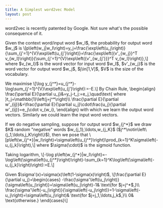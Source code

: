 ```yaml
---
title: A Simplest word2vec Model
layout: post
---
```


<script type="text/javascript" src="https://cdnjs.cloudflare.com/ajax/libs/mathjax/2.7.0/MathJax.js?config=TeX-AMS-MML_HTMLorMML"></script>
<script type="text/x-mathjax-config">MathJax.Hub.Config({tex2jax: {inlineMath: [['$','$'], ['\\(','\\)']]}});</script>

word2vec is recently patented by Google. Not sure what's the possible consequence of it.

<p>Given the context word/input word $w_I$, the probability for output word $w_j$ is
\[p\left(w_j|w_I\right)=y_j=\frac{\exp\left(u_j\right)}{\sum_{j'=1}^{V}\exp\left(u_{j'}\right)}=\frac{\exp\left({v'_{w_j}}^T v_{w_I}\right)}{\sum_{j'=1}^{V}\exp\left({v'_{w_{j'}}}^T v_{w_I}\right)},\]
where $v_{w_I}$ is the word vector for input word $w_I$, $v'_{w_j}$ is the word vector for output word $w_j$, $j\in[1,V]$, $V$ is the size of the vocabulary.</p>

<p>We maximise
\[\log y_{j^*}=u_{j^*}-\log\sum_{j'=1}^{V}\exp\left(u_{j'}\right):=-E.\]
By Chain Rule,
\begin{align}
\frac{\partial E}{\partial u_j}&=y_j-t_j:=e_j,\quad\text{ where }t_j=\mathbb{1}\left(j=j^*\right)\\
\frac{\partial E}{\partial w'_{ij}}&=\frac{\partial E}{\partial u_j}\cdot\frac{u_j}{\partial w'_{ij}}=e_j\cdot v_{w_i},
\end{align}
with which we learn the output word vectors. Similarly we could learn the input word vectors.</p>

<p>If we do negative sampling, suppose for output word $w_{j^*}$ we draw $K$ random "negative" words $w_{j_1},\ldots,w_{j_K}$ ($j^*\notin\left\{j_1,\ldots,j_K\right\}$), then we pose that
\[p\left(w_{j^*}|w_I\right)=\sigma\left(u_{j^*}\right)\prod_{k=1}^K\sigma\left(-u_{j_k}\right),\]
where $\sigma(\cdot)$ is the sigmoid function.</p>

<p>Taking logarithm,
\[-\log p\left(w_{j^*}|w_I\right)=-\log\left(\sigma\left(u_{j^*}\right)\right)-\sum_{k=1}^K\log\left(\sigma\left(-u_{j_k}\right)\right):=E.\]</p>

<p>Given $\sigma'(x)=\sigma(x)\left(1-\sigma(x)\right)$,
\[\frac{\partial E}{\partial u_j}=\begin{cases}
-\frac{\sigma'\left(u_j\right)}{\sigma\left(u_j\right)}=\sigma\left(u_j\right)-1& \text{for $j=j^*$,}\\
\frac{\sigma'\left(-u_j\right)}{\sigma\left(-u_j\right)}=1-\sigma\left(-u_j\right)=\sigma\left(u_j\right)& \text{for $j=j_1,\ldots,j_k$,}\\
0& \text{otherwise.}
\end{cases}\]</p>
